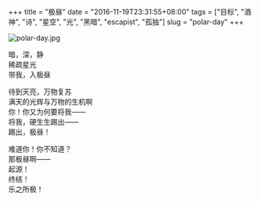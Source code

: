 +++
title = "极昼"
date = "2016-11-19T23:31:55+08:00"
tags = ["目标", "酒神", "诗", "星空", "光", "黑暗", "escapist", "孤独"]
slug = "polar-day"
+++

![polar-day.jpg](/images/polar-day.jpg "凌晨，自己消失在安静的黑暗之中，却在黑暗中狂喜")

暗，深，静  
稀疏星光  
带我，入极昼

待到天亮，万物复苏  
满天的光辉与万物的生机啊  
你！你又为何要将我——  
将我，硬生生踢出——  
踢出，极昼！

难道你！你不知道？  
那极昼啊——  
起源！  
终结！  
乐之所极！
